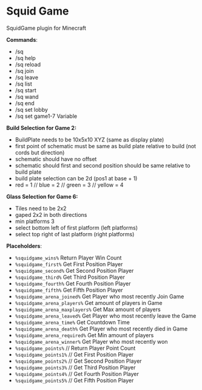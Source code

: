 # Squid Game
SquidGame plugin for Minecraft

**Commands**:
- /sq
- /sq help
- /sq reload
- /sq join
- /sq leave
- /sq list
- /sq start
- /sq wand
- /sq end
- /sq set lobby
- /sq set game1-7 Variable

**Build Selection for Game 2:**
- BuildPlate needs to be 10x5x10 XYZ (same as display plate)
- first point of schematic must be same as build plate relative to build (not cords but direction)
- schematic should have no offset
- schematic should first and second position should be same relative to build plate
- build plate selection can be 2d (pos1 at base + 1)
- red = 1 // blue = 2 // green = 3 // yellow = 4

**Glass Selection for Game 6:**
- Tiles need to be 2x2
- gaped 2x2 in both directions
- min platforms 3
- select bottom left of first platform (left platforms)
- select top right of last platform (right platforms)

**Placeholders**:
- `%squidgame_wins%` Return Player Win Count
- `%squidgame_first%`  Get First Position Player
- `%squidgame_second%`  Get Second Position Player
- `%squidgame_third%`  Get Third Position Player
- `%squidgame_fourth%`  Get Fourth Position Player
- `%squidgame_fifth%`  Get Fifth Position Player
- `%squidgame_arena_joined%`  Get Player who most recently Join Game
- `%squidgame_arena_players%`  Get amount of players in Game
- `%squidgame_arena_maxplayers%`  Get Max amount of players
- `%squidgame_arena_leaved%`  Get Player who most recently leave the Game
- `%squidgame_arena_time%`  Get Countdown Time
- `%squidgame_arena_death%`  Get Player who most recently died in Game
- `%squidgame_arena_required%`  Get Min amount of players
- `%squidgame_arena_winner%`  Get Player who most recently won
- `%squidgame_points%`  // Return Player Point Count
- `%squidgame_points1%` // Get First Position Player
- `%squidgame_points2%` // Get Second Position Player
- `%squidgame_points3%` // Get Third Position Player
- `%squidgame_points4%` // Get Fourth Position Player
- `%squidgame_points5%` // Get Fifth Position Player

